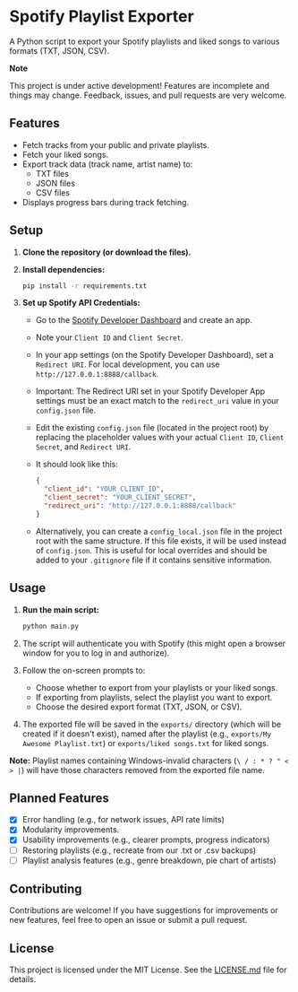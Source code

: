 # Spotify Playlist Exporter

A Python script to export your Spotify playlists and liked songs to various formats (TXT, JSON, CSV).

**Note**

This project is under active development! Features are incomplete and things may change. Feedback, issues, and pull requests are very welcome.

## Features

- Fetch tracks from your public and private playlists.
- Fetch your liked songs.
- Export track data (track name, artist name) to:
    - TXT files
    - JSON files
    - CSV files
- Displays progress bars during track fetching.

## Setup

1.  **Clone the repository (or download the files).**
2.  **Install dependencies:**

    ```bash
    pip install -r requirements.txt
    ```
3.  **Set up Spotify API Credentials:**
    *   Go to the [Spotify Developer Dashboard](https://developer.spotify.com/dashboard/) and create an app.
    *   Note your `Client ID` and `Client Secret`.
    *   In your app settings (on the Spotify Developer Dashboard), set a `Redirect URI`. For local development, you can use `http://127.0.0.1:8888/callback`.
    *   Important: The Redirect URI set in your Spotify Developer App settings must be an exact match to the `redirect_uri` value in your `config.json` file.
    *   Edit the existing `config.json` file (located in the project root) by replacing the placeholder values with your actual `Client ID`, `Client Secret`, and `Redirect URI`.
    *   It should look like this:

        ```json
        {
          "client_id": "YOUR_CLIENT_ID",
          "client_secret": "YOUR_CLIENT_SECRET",
          "redirect_uri": "http://127.0.0.1:8888/callback"
        }
        ```
    *   Alternatively, you can create a `config_local.json` file in the project root with the same structure. If this file exists, it will be used instead of `config.json`. This is useful for local overrides and should be added to your `.gitignore` file if it contains sensitive information.

## Usage

1.  **Run the main script:**

    ```bash
    python main.py
    ```
2.  The script will authenticate you with Spotify (this might open a browser window for you to log in and authorize).
3.  Follow the on-screen prompts to:
    *   Choose whether to export from your playlists or your liked songs.
    *   If exporting from playlists, select the playlist you want to export.
    *   Choose the desired export format (TXT, JSON, or CSV).
4.  The exported file will be saved in the `exports/` directory (which will be created if it doesn't exist), named after the playlist (e.g., `exports/My Awesome Playlist.txt`) or `exports/liked songs.txt` for liked songs.

**Note:** Playlist names containing Windows-invalid characters (`\ / : * ? " < > |`) will have those characters removed from the exported file name.

## Planned Features

- [X] Error handling (e.g., for network issues, API rate limits)
- [X] Modularity improvements.
- [X] Usability improvements (e.g., clearer prompts, progress indicators)
- [ ] Restoring playlists (e.g., recreate from our .txt or .csv backups)
- [ ] Playlist analysis features (e.g., genre breakdown, pie chart of artists)

## Contributing

Contributions are welcome! If you have suggestions for improvements or new features, feel free to open an issue or submit a pull request.

## License

This project is licensed under the MIT License. See the [LICENSE.md](LICENSE.md) file for details.
